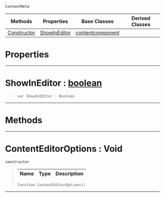  `ContentMeta`

|Methods|Properties|Base Classes|Derived Classes|
|---|---|---|---|
|[ Constructor](contenteditoroptions.md#contenteditoroptions-voi)|[ ShowInEditor](contenteditoroptions.md#showineditor-zilch-engine)|[contentcomponent](contentcomponent.md)| |


 #  Properties


---  
 #  ShowInEditor : [boolean](../nada_base_types/boolean.md)

> 
> ``` lang=cpp, name=Nada
> var ShowInEditor : Boolean


---  
 #  Methods


---  
 #  ContentEditorOptions : Void

 `constructor`

> 
> |Name|Type|Description|
> |---|---|---|
> ``` lang=cpp, name=Nada
> function ContentEditorOptions()
> ``` 


---  
 

 